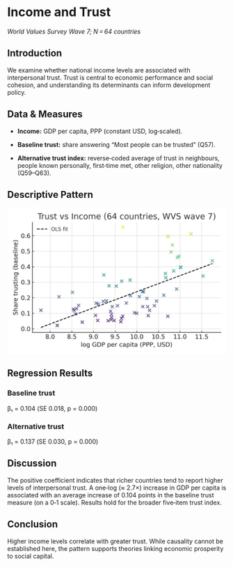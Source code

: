 # Income and Trust

*World Values Survey Wave 7; N = 64 countries*  

## Introduction

We examine whether national income levels are associated with interpersonal
trust. Trust is central to economic performance and social cohesion, and
understanding its determinants can inform development policy.

## Data & Measures

- **Income:** GDP per capita, PPP (constant USD, log‑scaled).

- **Baseline trust:** share answering “Most people can be trusted” (Q57).

- **Alternative trust index:** reverse‑coded average of trust in neighbours, people known personally, first‑time met, other religion, other nationality (Q59–Q63).


## Descriptive Pattern

![Baseline trust vs income](trust_gdp_scatter.jpg)


## Regression Results

### Baseline trust

β₁ = 0.104  (SE 0.018, p = 0.000)


### Alternative trust

β₁ = 0.137  (SE 0.030, p = 0.000)


## Discussion

The positive coefficient indicates that richer countries tend to report higher
levels of interpersonal trust. A one‑log (≈ 2.7×) increase in GDP per capita is
associated with an average increase of 0.104 points in the baseline trust
measure (on a 0‑1 scale). Results hold for the broader five‑item trust index.

## Conclusion

Higher income levels correlate with greater trust. While causality cannot be established here, the pattern supports theories linking economic prosperity to social capital.
